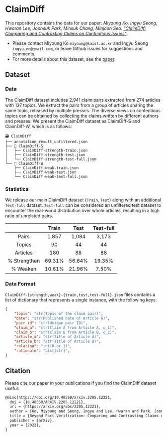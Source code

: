 # ClaimDiff

This repository contains the data for our paper: *Miyoung Ko, Ingyu Seong, Hwaran Lee, Joonsuk Park, Minsuk Chang, Minjoon Seo. ["ClaimDiff: Comparing and Contrasting Claims on Contentious Issues"](https://arxiv.org/abs/2205.12221)*.

- Please contact Miyoung Ko `miyoung@kaist.ac.kr` and Ingyu Seong `ingyu.ee@gmail.com`, or leave Github issues for suggestions and comments.
- For more details about this dataset, see the [paper](https://arxiv.org/abs/2205.12221).

## Dataset

### Data

The ClaimDiff dataset includes 2,941 claim pairs extracted from 274 articles with 137 topics. We extract the pairs from a group of articles sharing the same topic, released by multiple presses. The diverse views on contentious topics can be obtained by collecting the claims written by different authors and presses. We present the ClaimDiff dataset as ClaimDiff-S and ClaimDiff-W, which is as follows:

```
🗃 ClaimDiff
├── annotation_result_unfiltered.json
├── 📁 ClaimDiff-S
│   ├── ClaimDiff-strength-train.json
│   ├── ClaimDiff-strength-test.json
│   └── ClaimDiff-strength-test-full.json
└── 📁 ClaimDiff-W
    ├── ClaimDiff-weak-train.json
    ├── ClaimDiff-weak-test.json
    └── ClaimDiff-weak-test-full.json

```

### Statistics
We release our main ClaimDiff dataset {`Train`, `Test`} along with an additional `Test-full` dataset. `Test-full` can be considered an unfiltered test dataset to encounter the real-world distribution over whole articles, resulting in a high ratio of unrelated pairs.


|              |  Train |  Test  | Test-full |
|:------------:|:------:|:------:|:---------:|
|     Pairs    |  1,857 |  1,084 |   3,173   |
|    Topics    |   90   |   44   |     44    |
|   Articles   |   180  |   88   |     88    |
| % Strengthen | 69.31% | 56.64% |   19.35%  |
|   % Weaken   | 10.61% | 21.96% |   7.50%   |

### Data Format

`ClaimDiff-{strength,weak}-{train,test,test-full}.json` files contains a list of dictionary that represents a single instance, with the following keys:

```json
{
	"topic": "str(Topic of the claim pair)",
	"date": "str(Published date of Article A)",
	"pair_id": "str(Unique pair ID)",
	"claim_a": "str(Claim A from Article A, c_1)",
	"claim_b": "str(Claim B from Article B, c_2)",
	"article_a": "str(Title of Article A)",
	"article_b": "str(Title of Article B)",
	"relation": "int(0 or 1)",
	"rationale": "List[str]",
}
```


## Citation


Please cite our paper in your publications if you find the ClaimDiff dataset useful:

```latex
@misc{https://doi.org/10.48550/arxiv.2205.12221,
  doi = {10.48550/ARXIV.2205.12221},  
  url = {https://arxiv.org/abs/2205.12221}, 
  author = {Ko, Miyoung and Seong, Ingyu and Lee, Hwaran and Park, Joonsuk and Chang, Minsuk and Seo, Minjoon},
  title = {Beyond Fact Verification: Comparing and Contrasting Claims on Contentious Topics}, 
  publisher = {arXiv},
  year = {2022},
}
```

